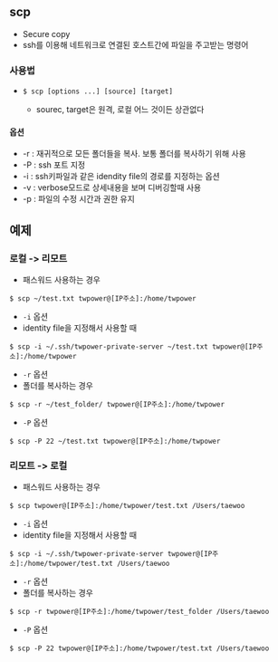 ## scp

- Secure copy
- ssh를 이용해 네트워크로 연결된 호스트간에 파일을 주고받는 명령어

### 사용법

- ```shell
  $ scp [options ...] [source] [target]
  ```

  - sourec, target은 원격, 로컬 어느 것이든 상관없다



#### 옵션

- -r : 재귀적으로 모든 폴더들을 복사. 보통 폴더를 복사하기 위해 사용
- -P : ssh 포트 지정
- -i : ssh키파일과 같은 idendity file의 경로를 지정하는 옵션
- -v : verbose모드로 상세내용을 보며 디버깅할때 사용
- -p : 파일의 수정 시간과 권한 유지

## 예제

### 로컬 -> 리모트

- 패스워드 사용하는 경우

``` shell
$ scp ~/test.txt twpower@[IP주소]:/home/twpower
```

- `-i` 옵션
- identity file을 지정해서 사용할 때

``` shell
$ scp -i ~/.ssh/twpower-private-server ~/test.txt twpower@[IP주소]:/home/twpower
```

- `-r` 옵션
- 폴더를 복사하는 경우

``` shell
$ scp -r ~/test_folder/ twpower@[IP주소]:/home/twpower
```

- `-P` 옵션

``` shell
$ scp -P 22 ~/test.txt twpower@[IP주소]:/home/twpower
```



### 리모트 -> 로컬

- 패스워드 사용하는 경우

``` shell
$ scp twpower@[IP주소]:/home/twpower/test.txt /Users/taewoo
```

- `-i` 옵션
- identity file을 지정해서 사용할 때

``` shell
$ scp -i ~/.ssh/twpower-private-server twpower@[IP주소]:/home/twpower/test.txt /Users/taewoo
```

- `-r` 옵션
- 폴더를 복사하는 경우

``` shell
$ scp -r twpower@[IP주소]:/home/twpower/test_folder /Users/taewoo
```

- `-P` 옵션

``` shell
$ scp -P 22 twpower@[IP주소]:/home/twpower/test.txt /Users/taewoo
```

